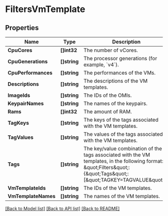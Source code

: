 # FiltersVmTemplate

## Properties

Name | Type | Description | Notes
------------ | ------------- | ------------- | -------------
**CpuCores** | **[]int32** | The number of vCores. | [optional] 
**CpuGenerations** | **[]string** | The processor generations (for example, &#x60;v4&#x60;). | [optional] 
**CpuPerformances** | **[]string** | The performances of the VMs. | [optional] 
**Descriptions** | **[]string** | The descriptions of the VM templates. | [optional] 
**ImageIds** | **[]string** | The IDs of the OMIs. | [optional] 
**KeypairNames** | **[]string** | The names of the keypairs. | [optional] 
**Rams** | **[]int32** | The amount of RAM. | [optional] 
**TagKeys** | **[]string** | The keys of the tags associated with the VM templates. | [optional] 
**TagValues** | **[]string** | The values of the tags associated with the VM templates. | [optional] 
**Tags** | **[]string** | The key/value combination of the tags associated with the VM templates, in the following format: \&quot;Filters\&quot;:{\&quot;Tags\&quot;:[\&quot;TAGKEY&#x3D;TAGVALUE\&quot;]}. | [optional] 
**VmTemplateIds** | **[]string** | The IDs of the VM templates. | [optional] 
**VmTemplateNames** | **[]string** | The names of the VM templates. | [optional] 

[[Back to Model list]](../README.md#documentation-for-models) [[Back to API list]](../README.md#documentation-for-api-endpoints) [[Back to README]](../README.md)



